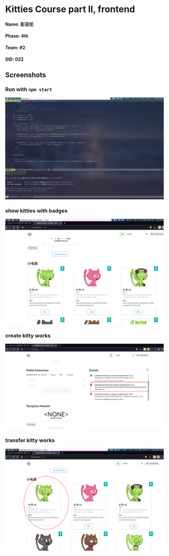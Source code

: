 # Kitties Course part II, frontend

#### Name: 彭亚伦
#### Phase: 4th
#### Team: #2
#### SID: 022

## Screenshots
### Run with `npm start`
![npm start](https://raw.githubusercontent.com/Arstman/kitties-frontend/main/screenshots/kitties-front-end-runing.png)
### show kitties with badges
![Create Kitty](https://raw.githubusercontent.com/Arstman/kitties-frontend/main/screenshots/kitties-front-end-runing-create.png)


### create kitty works
![Create Kitty](https://raw.githubusercontent.com/Arstman/kitties-frontend/main/screenshots/kitties-front-end-create-works.png)

### transfer kitty works
![after transfer](https://raw.githubusercontent.com/Arstman/kitties-frontend/main/screenshots/kitties-front-end-runing-after-transfer.png)
